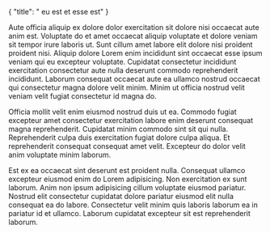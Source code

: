 {
  "title": " eu est et esse est"
}

Aute officia aliquip ex dolore dolor exercitation sit dolore nisi occaecat aute anim est. Voluptate do et amet occaecat aliquip voluptate et dolore veniam sit tempor irure laboris ut. Sunt cillum amet labore elit dolore nisi proident proident nisi. Aliquip dolore Lorem enim incididunt sint occaecat esse ipsum veniam qui eu excepteur voluptate. Cupidatat consectetur incididunt exercitation consectetur aute nulla deserunt commodo reprehenderit incididunt. Laborum consequat occaecat aute ea ullamco nostrud occaecat qui consectetur magna dolore velit minim. Minim ut officia nostrud velit veniam velit fugiat consectetur id magna do.

Officia mollit velit enim eiusmod nostrud duis ut ea. Commodo fugiat excepteur amet consectetur exercitation labore enim deserunt consequat magna reprehenderit. Cupidatat minim commodo sint sit qui nulla. Reprehenderit culpa duis exercitation fugiat dolore culpa aliqua. Et reprehenderit consequat consequat amet velit. Excepteur do dolor velit anim voluptate minim laborum.

Est ex ea occaecat sint deserunt est proident nulla. Consequat ullamco excepteur eiusmod enim do Lorem adipisicing. Non exercitation ex sunt laborum. Anim non ipsum adipisicing cillum voluptate eiusmod pariatur. Nostrud elit consectetur cupidatat dolore pariatur eiusmod elit nulla consequat ea do labore. Consectetur velit minim quis laboris laborum ea in pariatur id et ullamco. Laborum cupidatat excepteur sit est reprehenderit laborum.